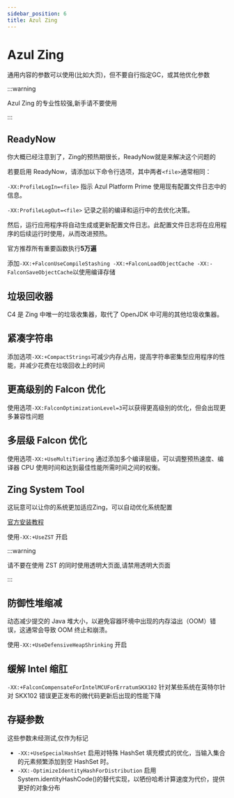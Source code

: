 ```yaml
---
sidebar_position: 6
title: Azul Zing
---
```


# Azul Zing

通用内容的参数可以使用(比如大页)，但不要自行指定GC，或其他优化参数

:::warning

Azul Zing 的专业性较强,新手请不要使用

:::

## ReadyNow

你大概已经注意到了，Zing的预热期很长，ReadyNow就是来解决这个问题的

若要启用 ReadyNow，请添加以下命令行选项，其中两者`<file>`通常相同：

`-XX:ProfileLogIn=<file>` 指示 Azul Platform Prime 使用现有配置文件日志中的信息。

`-XX:ProfileLogOut=<file>` 记录之前的编译和运行中的去优化决策。

然后，运行应用程序将自动生成或更新配置文件日志。此配置文件日志将在应用程序的后续运行时使用，从而改进预热。

官方推荐所有重要函数执行**5万遍**

添加`-XX:+FalconUseCompileStashing -XX:+FalconLoadObjectCache -XX:-FalconSaveObjectCache`以使用编译存储

## 垃圾回收器

C4 是 Zing 中唯一的垃圾收集器，取代了 OpenJDK 中可用的其他垃圾收集器。

## 紧凑字符串

添加选项`-XX:+CompactStrings`可减少内存占用，提高字符串密集型应用程序的性能，并减少花费在垃圾回收上的时间

## 更高级别的 Falcon 优化

使用选项`-XX:FalconOptimizationLevel=3`可以获得更高级别的优化，但会出现更多兼容性问题

## 多层级 Falcon 优化

使用选项`-XX:+UseMultiTiering` 通过添加多个编译层级，可以调整预热速度、编译器 CPU 使用时间和达到最佳性能所需时间之间的权衡。

## Zing System Tool

这玩意可以让你的系统更加适应Zing，可以自动优化系统配置

[官方安装教程](https://docs.azul.com/prime/zst/installation)

使用`-XX:+UseZST` 开启

:::warning

请不要在使用 ZST 的同时使用透明大页面,请禁用透明大页面

:::

## 防御性堆缩减

动态减少提交的 Java 堆大小，以避免容器环境中出现的内存溢出（OOM）错误，这通常会导致 OOM 终止和崩溃。

使用`-XX:+UseDefensiveHeapShrinking` 开启

## 缓解 Intel 缩肛

`-XX:+FalconCompensateForIntelMCUForErratumSKX102` 针对某些系统在英特尔针对 SKX102 错误更正发布的微代码更新后出现的性能下降

## 存疑参数

这些参数未经测试,仅作为标记

* `-XX:+UseSpecialHashSet` 启用对特殊 HashSet 填充模式的优化，当输入集合的元素频繁添加到空 HashSet 时。
* `-XX:-OptimizeIdentityHashForDistribution` 启用 System.identityHashCode()的替代实现，以牺份哈希计算速度为代价，提供更好的对象分布
